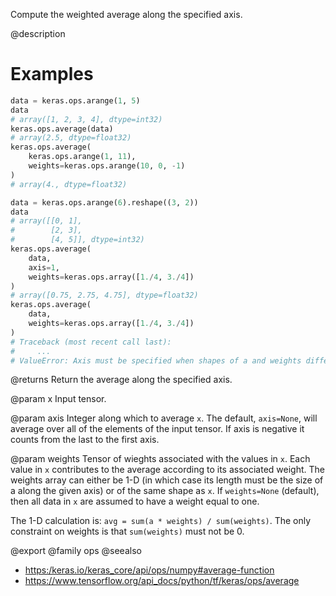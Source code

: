 Compute the weighted average along the specified axis.

@description

# Examples
```python
data = keras.ops.arange(1, 5)
data
# array([1, 2, 3, 4], dtype=int32)
keras.ops.average(data)
# array(2.5, dtype=float32)
keras.ops.average(
    keras.ops.arange(1, 11),
    weights=keras.ops.arange(10, 0, -1)
)
# array(4., dtype=float32)
```

```python
data = keras.ops.arange(6).reshape((3, 2))
data
# array([[0, 1],
#        [2, 3],
#        [4, 5]], dtype=int32)
keras.ops.average(
    data,
    axis=1,
    weights=keras.ops.array([1./4, 3./4])
)
# array([0.75, 2.75, 4.75], dtype=float32)
keras.ops.average(
    data,
    weights=keras.ops.array([1./4, 3./4])
)
# Traceback (most recent call last):
#     ...
# ValueError: Axis must be specified when shapes of a and weights differ.
```

@returns
Return the average along the specified axis.

@param x
Input tensor.

@param axis
Integer along which to average `x`. The default, `axis=None`,
will average over all of the elements of the input tensor. If axis
is negative it counts from the last to the first axis.

@param weights
Tensor of wieghts associated with the values in `x`. Each
value in `x` contributes to the average according to its
associated weight. The weights array can either be 1-D (in which
case its length must be the size of a along the given axis) or of
the same shape as `x`. If `weights=None` (default), then all data
in `x` are assumed to have a weight equal to one.

The 1-D calculation is: `avg = sum(a * weights) / sum(weights)`.
The only constraint on weights is that `sum(weights)` must not be 0.

@export
@family ops
@seealso
+ <https:/keras.io/keras_core/api/ops/numpy#average-function>
+ <https://www.tensorflow.org/api_docs/python/tf/keras/ops/average>
